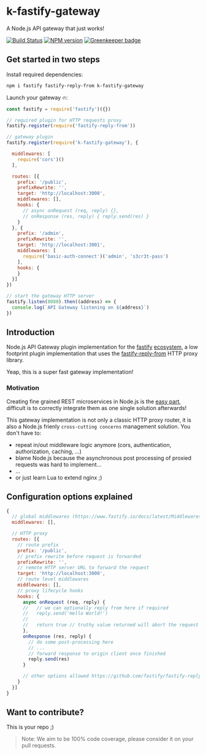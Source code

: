 # k-fastify-gateway
A Node.js API gateway that just works!

[![Build Status](https://travis-ci.org/jkyberneees/fastify-gateway.svg?branch=master)](https://travis-ci.org/jkyberneees/fastify-gateway)
[![NPM version](https://img.shields.io/npm/v/k-fastify-gateway.svg?style=flat)](https://www.npmjs.com/package/k-fastify-gateway) [![Greenkeeper badge](https://badges.greenkeeper.io/jkyberneees/fastify-gateway.svg)](https://greenkeeper.io/)

## Get started in two steps

Install required dependencies:
```bash
npm i fastify fastify-reply-from k-fastify-gateway
```

Launch your gateway 🔥:
```js
const fastify = require('fastify')({})

// required plugin for HTTP requests proxy
fastify.register(require('fastify-reply-from'))

// gateway plugin
fastify.register(require('k-fastify-gateway'), {

  middlewares: [
    require('cors')()
  ],

  routes: [{
    prefix: '/public',
    prefixRewrite: '',
    target: 'http://localhost:3000',
    middlewares: [],
    hooks: {
      // async onRequest (req, reply) {},
      // onResponse (res, reply) { reply.send(res) }
    }
  }, {
    prefix: '/admin',
    prefixRewrite: '',
    target: 'http://localhost:3001',
    middlewares: [
      require('basic-auth-connect')('admin', 's3cr3t-pass')
    ],
    hooks: {
    }
  }]
})

// start the gateway HTTP server
fastify.listen(8080).then((address) => {
  console.log(`API Gateway listening on ${address}`)
})
```

## Introduction

Node.js API Gateway plugin implementation for the [fastify](https://fastify.io) [ecosystem](https://www.fastify.io/ecosystem/), a low footprint plugin implementation that uses the [fastify-reply-from](https://github.com/fastify/fastify-reply-from) HTTP proxy library.  

Yeap, this is a super fast gateway implementation!

### Motivation

Creating fine grained REST microservices in Node.js is the [easy part](https://thenewstack.io/introducing-fastify-speedy-node-js-web-framework/), difficult is to correctly integrate them as one single solution afterwards!  

This gateway implementation is not only a classic HTTP proxy router, it is also a Node.js frienly `cross-cutting concerns` management solution. You don't have to: 
 - repeat in/out middleware logic anymore (cors, authentication, authorization, caching, ...)
 - blame Node.js because the asynchronous post processing of proxied requests was hard to implement...
 - ...
 - or just learn Lua to extend nginx ;)

## Configuration options explained

```js 
{
  // global middlewares (https://www.fastify.io/docs/latest/Middlewares/)
  middlewares: [],

  // HTTP proxy
  routes: [{
    // route prefix
    prefix: '/public',
    // prefix rewrite before request is forwarded
    prefixRewrite: '',
    // remote HTTP server URL to forward the request
    target: 'http://localhost:3000',
    // route level middlewares
    middlewares: [],
    // proxy lifecycle hooks
    hooks: {
      async onRequest (req, reply) {
      //   // we can optionally reply from here if required
      //   reply.send('Hello World!')
      //
      //   return true // truthy value returned will abort the request forwarding
      },
      onResponse (res, reply) {
        // do some post-processing here
        // ...
        // forward response to origin client once finished
        reply.send(res) 
      }

      // other options allowed https://github.com/fastify/fastify-reply-from#replyfromsource-opts
    }
  }]
}
```

## Want to contribute?
This is your repo ;)  

> Note: We aim to be 100% code coverage, please consider it on your pull requests.
